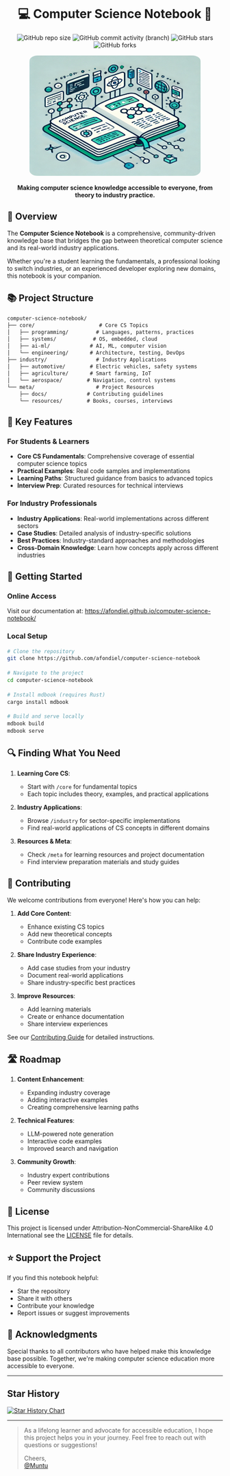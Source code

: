 <h1 align="center" width="100%"> 💻 Computer Science Notebook 📔</h1>

<div align="center">
  <img src="https://img.shields.io/github/repo-size/afondiel/computer-science-notebook" alt="GitHub repo size">
  <img src="https://img.shields.io/github/commit-activity/t/afondiel/computer-science-notebook/master" alt="GitHub commit activity (branch)">
  <img src="https://img.shields.io/github/stars/afondiel/computer-science-notebook.svg" alt="GitHub stars">
  <img src="https://img.shields.io/github/forks/afondiel/computer-science-notebook.svg" alt="GitHub forks">

   <p align="center" width="100%">
      <img src="./meta/tools/logo-new.png" height = 280 width="400" style="border:0px solid #FFFFFF; padding:1px; margin:1px; border-radius: 5%;">
   </p>
   <p><b> Making computer science knowledge accessible to everyone, from theory to industry practice.</b></p>
</div>

## 🎯 Overview

The **Computer Science Notebook** is a comprehensive, community-driven knowledge base that bridges the gap between theoretical computer science and its real-world industry applications.

Whether you're a student learning the fundamentals, a professional looking to switch industries, or an experienced developer exploring new domains, this notebook is your companion.

## 📚 Project Structure

```
computer-science-notebook/
├── core/                     # Core CS Topics
│   ├── programming/         # Languages, patterns, practices
│   ├── systems/            # OS, embedded, cloud
│   ├── ai-ml/             # AI, ML, computer vision
│   └── engineering/       # Architecture, testing, DevOps
├── industry/                # Industry Applications
│   ├── automotive/        # Electric vehicles, safety systems
│   ├── agriculture/       # Smart farming, IoT
│   └── aerospace/        # Navigation, control systems
└── meta/                    # Project Resources
    ├── docs/             # Contributing guidelines
    └── resources/        # Books, courses, interviews
```

## 🌟 Key Features

### For Students & Learners
- **Core CS Fundamentals**: Comprehensive coverage of essential computer science topics
- **Practical Examples**: Real code samples and implementations
- **Learning Paths**: Structured guidance from basics to advanced topics
- **Interview Prep**: Curated resources for technical interviews

### For Industry Professionals
- **Industry Applications**: Real-world implementations across different sectors
- **Case Studies**: Detailed analysis of industry-specific solutions
- **Best Practices**: Industry-standard approaches and methodologies
- **Cross-Domain Knowledge**: Learn how concepts apply across different industries

## 🚀 Getting Started

### Online Access
Visit our documentation at: https://afondiel.github.io/computer-science-notebook/

### Local Setup
```bash
# Clone the repository
git clone https://github.com/afondiel/computer-science-notebook

# Navigate to the project
cd computer-science-notebook

# Install mdbook (requires Rust)
cargo install mdbook

# Build and serve locally
mdbook build
mdbook serve
```

## 🔍 Finding What You Need

1. **Learning Core CS**:
   - Start with `/core` for fundamental topics
   - Each topic includes theory, examples, and practical applications

2. **Industry Applications**:
   - Browse `/industry` for sector-specific implementations
   - Find real-world applications of CS concepts in different domains

3. **Resources & Meta**:
   - Check `/meta` for learning resources and project documentation
   - Find interview preparation materials and study guides

## 🤝 Contributing

We welcome contributions from everyone! Here's how you can help:

1. **Add Core Content**:
   - Enhance existing CS topics
   - Add new theoretical concepts
   - Contribute code examples

2. **Share Industry Experience**:
   - Add case studies from your industry
   - Document real-world applications
   - Share industry-specific best practices

3. **Improve Resources**:
   - Add learning materials
   - Create or enhance documentation
   - Share interview experiences

See our [Contributing Guide](CONTRIBUTING.md) for detailed instructions.

## 🛣️ Roadmap

1. **Content Enhancement**:
   - Expanding industry coverage
   - Adding interactive examples
   - Creating comprehensive learning paths

2. **Technical Features**:
   - LLM-powered note generation
   - Interactive code examples
   - Improved search and navigation

3. **Community Growth**:
   - Industry expert contributions
   - Peer review system
   - Community discussions

## 📄 License

This project is licensed under Attribution-NonCommercial-ShareAlike 4.0 International see the [LICENSE](LICENSE) file for details.

## ⭐ Support the Project

If you find this notebook helpful:
- Star the repository
- Share it with others
- Contribute your knowledge
- Report issues or suggest improvements

## 🙏 Acknowledgments

Special thanks to all contributors who have helped make this knowledge base possible. Together, we're making computer science education more accessible to everyone.

---

## Star History

[![Star History Chart](https://api.star-history.com/svg?repos=afondiel/computer-science-notebook&type=Date)](https://star-history.com/#afondiel/computer-science-notebook&Date)

---
> As a lifelong learner and advocate for accessible education, I hope this project helps you in your journey. Feel free to reach out with questions or suggestions!
>
> Cheers,  
>[@Muntu](https://github.com/afondiel)
>
